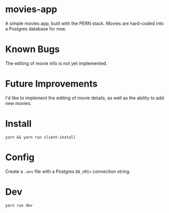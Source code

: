 # movies-app

A simple movies app, built with the PERN stack. Movies are hard-coded into a Postgres database for now.

# Known Bugs

The editing of movie info is not yet implemented.

# Future Improvements

I'd like to implement the editing of movie details, as well as the ability to add new movies.

# Install

`yarn && yarn run client-install`

# Config

Create a `.env` file with a Postgres `DB_URI=` connection string.

# Dev

`yarn run dev`
